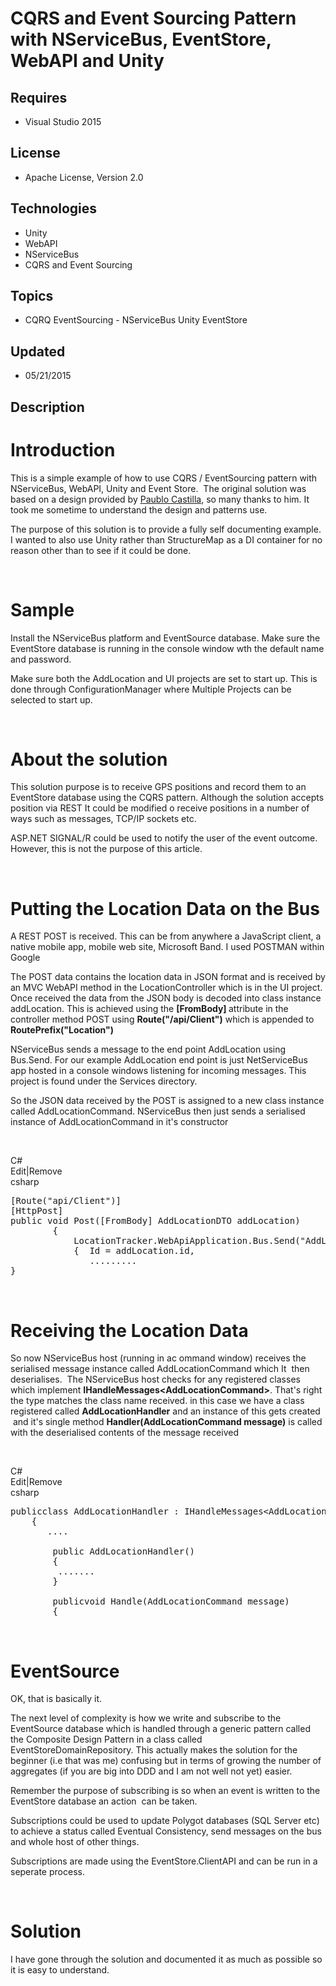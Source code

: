 # CQRS and Event Sourcing Pattern with NServiceBus, EventStore, WebAPI and Unity
## Requires
- Visual Studio 2015
## License
- Apache License, Version 2.0
## Technologies
- Unity
- WebAPI
- NServiceBus
- CQRS and Event Sourcing
## Topics
- CQRQ EventSourcing - NServiceBus Unity EventStore
## Updated
- 05/21/2015
## Description

<h1>Introduction</h1>
<p>This is a simple example of how to use CQRS / EventSourcing pattern with NServiceBus, WebAPI, Unity and Event Store. &nbsp;The original solution was based on a design provided by
<a href="https://pablocastilla.wordpress.com/2014/09/22/cqrs-with-event-sourcing-using-nservicebus-event-store-elastic-search-angularjs-and-asp-net-mvc/">
Paublo Castilla</a>, so many thanks to him. It took me sometime to understand the design and patterns use.</p>
<p>The purpose of this solution is to provide a fully self documenting example. I wanted to also use Unity rather than StructureMap as a DI container for no reason other than to see if it could be done.</p>
<p>&nbsp;</p>
<h1><span>Sample</span></h1>
<p><span>Install the NServiceBus platform and EventSource database. Make sure the EventStore database is running in the console window wth the default name and password.&nbsp;</span></p>
<p>Make sure both the AddLocation and UI projects are set to start up. This is done through ConfigurationManager where Multiple Projects can be selected to start up.</p>
<p><span><br>
</span></p>
<ul>
</ul>
<h1>About the solution</h1>
<p>This solution purpose is to receive GPS positions and record them to an EventStore database using the CQRS pattern. Although the solution accepts position via REST It could be modified o receive positions in a number of ways such as messages, TCP/IP sockets
 etc.&nbsp;</p>
<p>ASP.NET SIGNAL/R could be used to notify the user of the event outcome. However, this is not the purpose of this article.</p>
<p>&nbsp;</p>
<h1>Putting the Location Data on the Bus</h1>
<p>A REST POST is received. This can be from anywhere a JavaScript client, a native mobile app, mobile web site, Microsoft Band. I used POSTMAN within Google</p>
<p>The POST data contains the location data in JSON format and is received by an MVC WebAPI method in the LocationController which is in the UI project. Once received the data from the JSON body is decoded into class instance addLocation. This is achieved using
 the <strong>[FromBody] </strong>attribute in the controller method POST using <strong>
Route(&quot;/api/Client&quot;)</strong> which is appended to <strong>RoutePrefix(&quot;Location&quot;)&nbsp;</strong></p>
<p>NServiceBus sends a message to the end point AddLocation using Bus.Send. For our example AddLocation end point is just NetServiceBus app hosted in a console windows listening for incoming messages. This project is found under the Services directory.&nbsp;</p>
<p>So the JSON data received by the POST is assigned to a new class instance called AddLocationCommand. NServiceBus then just sends a serialised instance of AddLocationCommand in it's constructor</p>
<p>&nbsp;</p>
<div class="scriptcode">
<div class="pluginEditHolder" pluginCommand="mceScriptCode">
<div class="title"><span>C#</span></div>
<div class="pluginLinkHolder"><span class="pluginEditHolderLink">Edit</span>|<span class="pluginRemoveHolderLink">Remove</span></div>
<span class="hidden">csharp</span>

<div class="preview">
<pre class="csharp">[Route(<span class="cs__string">&quot;api/Client&quot;</span>)]&nbsp;
[HttpPost]&nbsp;
<span class="cs__keyword">public</span>&nbsp;<span class="cs__keyword">void</span>&nbsp;Post([FromBody]&nbsp;AddLocationDTO&nbsp;addLocation)&nbsp;
&nbsp;&nbsp;&nbsp;&nbsp;&nbsp;&nbsp;&nbsp;&nbsp;{&nbsp;
&nbsp;&nbsp;&nbsp;&nbsp;&nbsp;&nbsp;&nbsp;&nbsp;&nbsp;&nbsp;&nbsp;&nbsp;LocationTracker.WebApiApplication.Bus.Send(<span class="cs__string">&quot;AddLocation&quot;</span>,&nbsp;<span class="cs__keyword">new</span>&nbsp;AddLocationCommand()&nbsp;
&nbsp;&nbsp;&nbsp;&nbsp;&nbsp;&nbsp;&nbsp;&nbsp;&nbsp;&nbsp;&nbsp;&nbsp;{&nbsp;&nbsp;Id&nbsp;=&nbsp;addLocation.id,&nbsp;
&nbsp;&nbsp;&nbsp;&nbsp;&nbsp;&nbsp;&nbsp;&nbsp;&nbsp;&nbsp;&nbsp;&nbsp;&nbsp;&nbsp;&nbsp;.........&nbsp;
}</pre>
</div>
</div>
</div>
<div class="endscriptcode">&nbsp;
<h1>Receiving the Location Data</h1>
</div>
<p>So now NServiceBus host (running in ac ommand window) receives the serialised message instance called AddLocationCommand which It &nbsp;then deserialises. &nbsp;The NServiceBus host checks for any registered classes which implement
<strong>IHandleMessages&lt;AddLocationCommand&gt;</strong>. That's right the type matches the class name received. in this case we have a class registered called
<strong>AddLocationHandler</strong> and an instance of this gets created &nbsp;and it's single method
<strong>Handler(AddLocationCommand message)</strong> is called with the deserialised contents of the message received</p>
<p>&nbsp;</p>
<div class="scriptcode">
<div class="pluginEditHolder" pluginCommand="mceScriptCode">
<div class="title"><span>C#</span></div>
<div class="pluginLinkHolder"><span class="pluginEditHolderLink">Edit</span>|<span class="pluginRemoveHolderLink">Remove</span></div>
<span class="hidden">csharp</span>

<div class="preview">
<pre class="csharp"><span class="cs__keyword">public</span><span class="cs__keyword">class</span>&nbsp;AddLocationHandler&nbsp;:&nbsp;IHandleMessages&lt;AddLocationCommand&gt;&nbsp;
&nbsp;&nbsp;&nbsp;&nbsp;{&nbsp;
&nbsp;&nbsp;&nbsp;&nbsp;&nbsp;&nbsp;&nbsp;....&nbsp;
&nbsp;
&nbsp;&nbsp;&nbsp;&nbsp;&nbsp;&nbsp;&nbsp;&nbsp;<span class="cs__keyword">public</span>&nbsp;AddLocationHandler()&nbsp;
&nbsp;&nbsp;&nbsp;&nbsp;&nbsp;&nbsp;&nbsp;&nbsp;{&nbsp;
&nbsp;&nbsp;&nbsp;&nbsp;&nbsp;&nbsp;&nbsp;&nbsp;&nbsp;.......&nbsp;
&nbsp;&nbsp;&nbsp;&nbsp;&nbsp;&nbsp;&nbsp;&nbsp;}&nbsp;
&nbsp;&nbsp;&nbsp;&nbsp;&nbsp;&nbsp;&nbsp;&nbsp;
&nbsp;&nbsp;&nbsp;&nbsp;&nbsp;&nbsp;&nbsp;&nbsp;<span class="cs__keyword">public</span><span class="cs__keyword">void</span>&nbsp;Handle(AddLocationCommand&nbsp;message)&nbsp;
&nbsp;&nbsp;&nbsp;&nbsp;&nbsp;&nbsp;&nbsp;&nbsp;{</pre>
</div>
</div>
</div>
<p>&nbsp;</p>
<h1>EventSource</h1>
<p>OK, that is basically it.</p>
<p>The next level of complexity is how we write and subscribe to the EventSource database which is handled through a generic pattern called the Composite Design Pattern in a class called EventStoreDomainRepository. This actually makes the solution for the beginner
 (i.e that was me) confusing but in terms of growing the number of aggregates (if you are big into DDD and I am not well not yet) easier.&nbsp;</p>
<p>Remember the purpose of subscribing is so when an event is written to the EventStore database an action &nbsp;can be taken.&nbsp;</p>
<p>Subscriptions could be used to update Polygot databases (SQL Server etc) to achieve a status called Eventual Consistency, send messages on the bus and whole host of other things.</p>
<p>Subscriptions are made using the EventStore.ClientAPI and can be run in a seperate process.</p>
<p>&nbsp;</p>
<h1>Solution</h1>
<p>I have gone through the solution and documented it as much as possible so it is easy to understand.</p>
